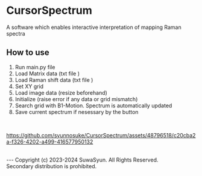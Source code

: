 # CursorSpectrum

A software which enables interactive interpretation of mapping Raman spectra
## How to use
1. Run main.py file
2. Load Matrix data (txt file )
3. Load Raman shift data (txt file )
4. Set XY grid
5. Load image data (resize beforehand)
6. Initialize (raise error if any data or grid mismatch)
7. Search grid with B1-Motion. Spectrum is automatically updated
8. Save current spectrum if nesessary by the button

</br>


https://github.com/syunnosuke/CursorSpectrum/assets/48796518/c20cba2a-f326-4202-a499-416577950132


</br>
---
Copyright (c) 2023-2024 SuwaSyun. All Rights Reserved.<br/>
Secondary distribution is prohibited.
